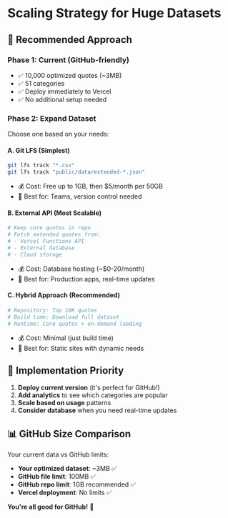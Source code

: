 # Scaling Strategy for Huge Datasets

## 🎯 **Recommended Approach**

### **Phase 1: Current (GitHub-friendly)**
- ✅ 10,000 optimized quotes (~3MB)
- ✅ 51 categories 
- ✅ Deploy immediately to Vercel
- ✅ No additional setup needed

### **Phase 2: Expand Dataset**
Choose one based on your needs:

#### **A. Git LFS (Simplest)**
```bash
git lfs track "*.csv"
git lfs track "public/data/extended-*.json"
```
- 💰 Cost: Free up to 1GB, then $5/month per 50GB
- 🎯 Best for: Teams, version control needed

#### **B. External API (Most Scalable)**
```bash
# Keep core quotes in repo
# Fetch extended quotes from:
# - Vercel Functions API
# - External database
# - Cloud storage
```
- 💰 Cost: Database hosting (~$0-20/month)
- 🎯 Best for: Production apps, real-time updates

#### **C. Hybrid Approach (Recommended)**
```bash
# Repository: Top 10K quotes
# Build time: Download full dataset
# Runtime: Core quotes + on-demand loading
```
- 💰 Cost: Minimal (just build time)
- 🎯 Best for: Static sites with dynamic needs

## 🚀 **Implementation Priority**

1. **Deploy current version** (it's perfect for GitHub!)
2. **Add analytics** to see which categories are popular
3. **Scale based on usage** patterns
4. **Consider database** when you need real-time updates

## 📊 **GitHub Size Comparison**

Your current data vs GitHub limits:
- **Your optimized dataset**: ~3MB ✅
- **GitHub file limit**: 100MB ✅  
- **GitHub repo limit**: 1GB recommended ✅
- **Vercel deployment**: No limits ✅

**You're all good for GitHub!** 🎉